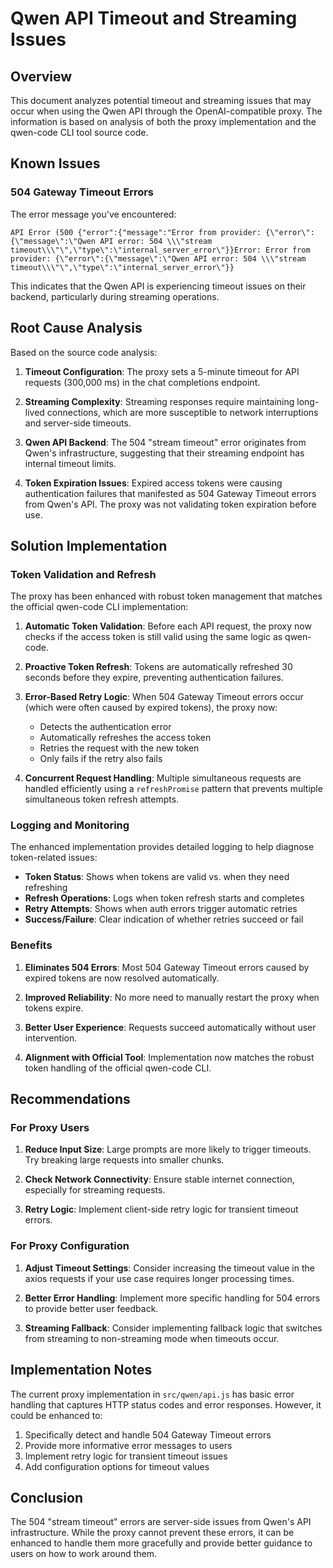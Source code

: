 # Qwen API Timeout and Streaming Issues

## Overview

This document analyzes potential timeout and streaming issues that may occur when using the Qwen API through the OpenAI-compatible proxy. The information is based on analysis of both the proxy implementation and the qwen-code CLI tool source code.

## Known Issues

### 504 Gateway Timeout Errors

The error message you've encountered:
```
API Error (500 {"error":{"message":"Error from provider: {\"error\":{\"message\":\"Qwen API error: 504 \\\"stream timeout\\\"\",\"type\":\"internal_server_error\"}}Error: Error from provider: {\"error\":{\"message\":\"Qwen API error: 504 \\\"stream timeout\\\"\",\"type\":\"internal_server_error\"}}
```

This indicates that the Qwen API is experiencing timeout issues on their backend, particularly during streaming operations.

## Root Cause Analysis

Based on the source code analysis:

1. **Timeout Configuration**: The proxy sets a 5-minute timeout for API requests (300,000 ms) in the chat completions endpoint.

2. **Streaming Complexity**: Streaming responses require maintaining long-lived connections, which are more susceptible to network interruptions and server-side timeouts.

3. **Qwen API Backend**: The 504 "stream timeout" error originates from Qwen's infrastructure, suggesting that their streaming endpoint has internal timeout limits.

4. **Token Expiration Issues**: Expired access tokens were causing authentication failures that manifested as 504 Gateway Timeout errors from Qwen's API. The proxy was not validating token expiration before use.

## Solution Implementation

### Token Validation and Refresh

The proxy has been enhanced with robust token management that matches the official qwen-code CLI implementation:

1. **Automatic Token Validation**: Before each API request, the proxy now checks if the access token is still valid using the same logic as qwen-code.

2. **Proactive Token Refresh**: Tokens are automatically refreshed 30 seconds before they expire, preventing authentication failures.

3. **Error-Based Retry Logic**: When 504 Gateway Timeout errors occur (which were often caused by expired tokens), the proxy now:
   - Detects the authentication error
   - Automatically refreshes the access token
   - Retries the request with the new token
   - Only fails if the retry also fails

4. **Concurrent Request Handling**: Multiple simultaneous requests are handled efficiently using a `refreshPromise` pattern that prevents multiple simultaneous token refresh attempts.

### Logging and Monitoring

The enhanced implementation provides detailed logging to help diagnose token-related issues:

- **Token Status**: Shows when tokens are valid vs. when they need refreshing
- **Refresh Operations**: Logs when token refresh starts and completes
- **Retry Attempts**: Shows when auth errors trigger automatic retries
- **Success/Failure**: Clear indication of whether retries succeed or fail

### Benefits

1. **Eliminates 504 Errors**: Most 504 Gateway Timeout errors caused by expired tokens are now resolved automatically.

2. **Improved Reliability**: No more need to manually restart the proxy when tokens expire.

3. **Better User Experience**: Requests succeed automatically without user intervention.

4. **Alignment with Official Tool**: Implementation now matches the robust token handling of the official qwen-code CLI.

## Recommendations

### For Proxy Users

1. **Reduce Input Size**: Large prompts are more likely to trigger timeouts. Try breaking large requests into smaller chunks.

2. **Check Network Connectivity**: Ensure stable internet connection, especially for streaming requests.

3. **Retry Logic**: Implement client-side retry logic for transient timeout errors.

### For Proxy Configuration

1. **Adjust Timeout Settings**: Consider increasing the timeout value in the axios requests if your use case requires longer processing times.

2. **Better Error Handling**: Implement more specific handling for 504 errors to provide better user feedback.

3. **Streaming Fallback**: Consider implementing fallback logic that switches from streaming to non-streaming mode when timeouts occur.

## Implementation Notes

The current proxy implementation in `src/qwen/api.js` has basic error handling that captures HTTP status codes and error responses. However, it could be enhanced to:

1. Specifically detect and handle 504 Gateway Timeout errors
2. Provide more informative error messages to users
3. Implement retry logic for transient timeout issues
4. Add configuration options for timeout values

## Conclusion

The 504 "stream timeout" errors are server-side issues from Qwen's API infrastructure. While the proxy cannot prevent these errors, it can be enhanced to handle them more gracefully and provide better guidance to users on how to work around them.